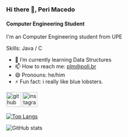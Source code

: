 ### Hi there 👋, Peri Macedo
#### Computer Engineering Student

I'm an Computer Engineering student from UPE

Skills: Java / C 

- 🌱 I’m currently learning Data Structures 
- 📫 How to reach me: plm@poli.br 
- 😄 Pronouns: he/him 
- ⚡ Fun fact: i really like blue lobsters. 


[<img src='https://cdn.jsdelivr.net/npm/simple-icons@3.0.1/icons/github.svg' alt='github' height='40'>](https://github.com/perishow)  [<img src='https://cdn.jsdelivr.net/npm/simple-icons@3.0.1/icons/instagram.svg' alt='instagram' height='40'>](https://www.instagram.com/pa.co.ca/)  

[![Top Langs](https://github-readme-stats.vercel.app/api/top-langs/?username=perishow)](https://github.com/anuraghazra/github-readme-stats)

![GitHub stats](https://github-readme-stats.vercel.app/api?username=perishow&show_icons=true&count_private=true)  

